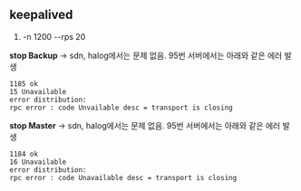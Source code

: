 ## keepalived
1. -n 1200 --rps 20

**stop Backup** -> sdn, halog에서는 문제 없음.
95번 서버에서는 아래와 같은 에러 발생
```
1185 ok
15 Unavailable
error distribution:
rpc error : code Unvailable desc = transport is closing
```
**stop Master** -> sdn, halog에서는 문제 없음.
95번 서버에서는 아래와 같은 에러 발생
```
1184 ok
16 Unavailable
error distribution:
rpc error : code Unavailable desc = transport is closing
```
